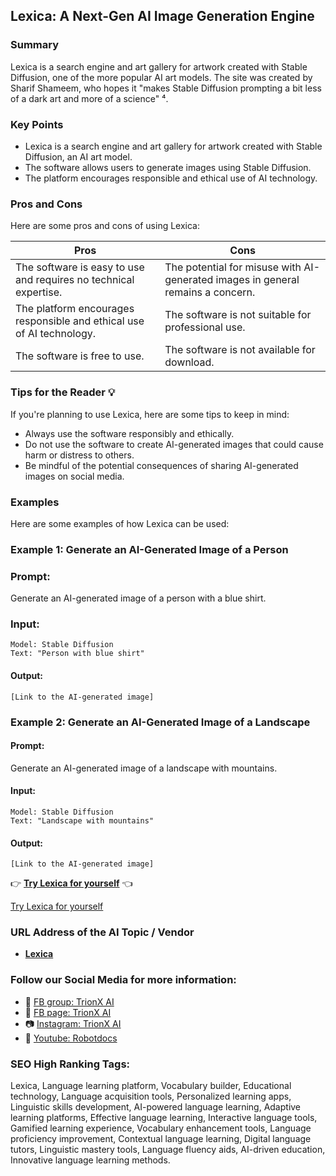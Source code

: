 
## Lexica: A Next-Gen AI Image Generation Engine

### Summary
Lexica is a search engine and art gallery for artwork created with Stable Diffusion, one of the more popular AI art models. The site was created by Sharif Shameem, who hopes it "makes Stable Diffusion prompting a bit less of a dark art and more of a science" ⁴.

### Key Points
- Lexica is a search engine and art gallery for artwork created with Stable Diffusion, an AI art model.
- The software allows users to generate images using Stable Diffusion.
- The platform encourages responsible and ethical use of AI technology.

### Pros and Cons
Here are some pros and cons of using Lexica:

| Pros | Cons |
| --- | --- |
| The software is easy to use and requires no technical expertise. | The potential for misuse with AI-generated images in general remains a concern. |
| The platform encourages responsible and ethical use of AI technology. | The software is not suitable for professional use. |
| The software is free to use. | The software is not available for download. |

### Tips for the Reader 💡
If you're planning to use Lexica, here are some tips to keep in mind:

- Always use the software responsibly and ethically.
- Do not use the software to create AI-generated images that could cause harm or distress to others.
- Be mindful of the potential consequences of sharing AI-generated images on social media.

### Examples
Here are some examples of how Lexica can be used:

### Example 1: Generate an AI-Generated Image of a Person
### Prompt:
Generate an AI-generated image of a person with a blue shirt.

### Input:
```
Model: Stable Diffusion
Text: "Person with blue shirt"
```

#### Output:
```
[Link to the AI-generated image]
```

### Example 2: Generate an AI-Generated Image of a Landscape
#### Prompt:
Generate an AI-generated image of a landscape with mountains.

#### Input:
```
Model: Stable Diffusion
Text: "Landscape with mountains"
```

#### Output:
```
[Link to the AI-generated image]
```

👉 **[Try Lexica for yourself](https://www.lexica.art/)** 👈


[Try Lexica for yourself](https://www.lexica.art)


### URL Address of the AI Topic / Vendor
- **[Lexica](https://www.lexica.art/)**

### Follow our Social Media for more information:
- 📘 <a href="https://www.facebook.com/groups/trionxai" target="_blank">FB group: TrionX AI</a>
- 📄 <a href="https://www.facebook.com/ai.trionxai" target="_blank">FB page: TrionX AI</a>
- 📷 <a href="https://www.instagram.com/trionxai/" target="_blank">Instagram: TrionX AI</a>
- 🎥 <a href="https://www.youtube.com/@robotdocs/" target="_blank">Youtube: Robotdocs</a>

### SEO High Ranking Tags:
Lexica, Language learning platform, Vocabulary builder, Educational technology, Language acquisition tools, Personalized learning apps, Linguistic skills development, AI-powered language learning, Adaptive learning platforms, Effective language learning, Interactive language tools, Gamified learning experience, Vocabulary enhancement tools, Language proficiency improvement, Contextual language learning, Digital language tutors, Linguistic mastery tools, Language fluency aids, AI-driven education, Innovative language learning methods.